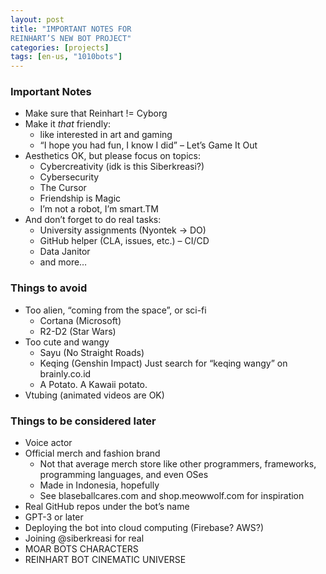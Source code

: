 ```yaml
---
layout: post
title: "IMPORTANT NOTES FOR
REINHART’S NEW BOT PROJECT"
categories: [projects]
tags: [en-us, "1010bots"]
---
```


### Important Notes
+ Make sure that Reinhart != Cyborg
+ Make it *that* friendly:
   - like interested in art and gaming
   - “I hope you had fun, I know I did” – Let’s Game It Out
+ Aesthetics OK, but please focus on topics:
   - Cybercreativity (idk is this Siberkreasi?)
   - Cybersecurity
   - The Cursor
   - Friendship is Magic
   - I’m not a robot, I’m smart.TM
+ And don’t forget to do real tasks:
   - University assignments (Nyontek -> DO)
   - GitHub helper (CLA, issues, etc.)
   – CI/CD
   - Data Janitor
   - and more…

### Things to avoid
+ Too alien, “coming from the space”, or sci-fi
   - Cortana (Microsoft)
   - R2-D2 (Star Wars)
+ Too cute and wangy
   - Sayu (No Straight Roads)
   - Keqing (Genshin Impact)
     Just search for “keqing wangy” on brainly.co.id
   - A Potato. A Kawaii potato.
+ Vtubing (animated videos are OK)

### Things to be considered later
+ Voice actor
+ Official merch and fashion brand
   - Not that average merch store like other programmers,
     frameworks, programming languages, and even OSes
   - Made in Indonesia, hopefully
   - See blaseballcares.com and shop.meowwolf.com for
     inspiration
+ Real GitHub repos under the bot’s name
+ GPT-3 or later
+ Deploying the bot into cloud computing
   (Firebase? AWS?)
+ Joining @siberkreasi for real
+ MOAR BOTS CHARACTERS
+ REINHART BOT CINEMATIC UNIVERSE
